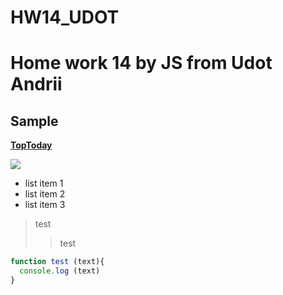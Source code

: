 # HW14_UDOT
# Home work 14 by JS from Udot Andrii
## Sample
[**TopToday**](https://github.com/EKarakaptan/toptoday)

[![](./img/printscreen)](https://github.com/EKarakaptan/toptoday)

* list item 1
* list item 2
* list item 3

> test
>> test

```js
function test (text){
  console.log (text)
}
```